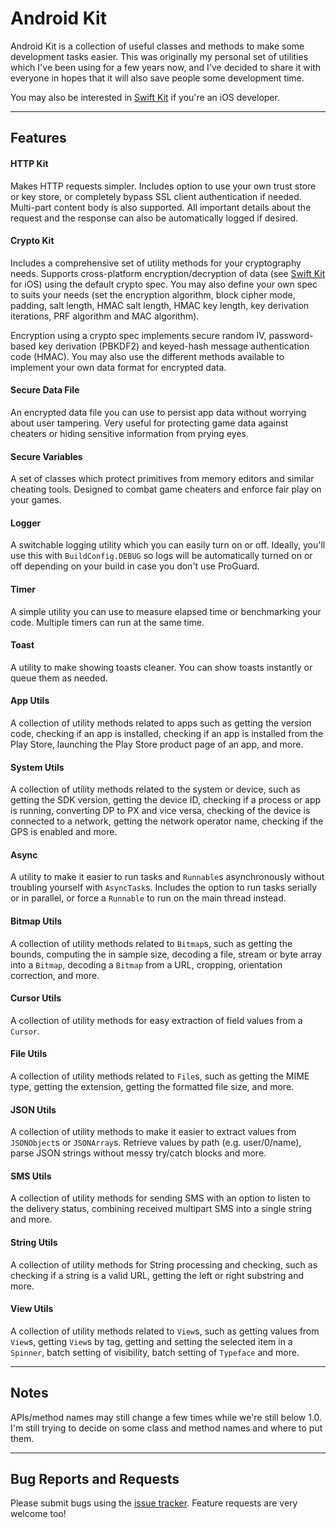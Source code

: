 Android Kit
=========

Android Kit is a collection of useful classes and methods to make some development tasks easier. This was originally my personal set of utilities which I've been using for a few years now, and I've decided to share it with everyone in hopes that it will also save people some development time.

You may also be interested in [Swift Kit](https://github.com/AldrinClemente/Swift-Kit) if you're an iOS developer.

----------

Features
------------

#### HTTP Kit
Makes HTTP requests simpler. Includes option to use your own trust store or key store, or completely bypass SSL client authentication if needed. Multi-part content body is also supported. All important details about the request and the response can also be automatically logged if desired.

#### Crypto Kit
Includes a comprehensive set of utility methods for your cryptography needs. Supports cross-platform encryption/decryption of data (see [Swift Kit](https://github.com/AldrinClemente/Swift-Kit) for iOS) using the default crypto spec. You may also define your own spec to suits your needs (set the encryption algorithm, block cipher mode, padding, salt length, HMAC salt length, HMAC key length, key derivation iterations, PRF algorithm and MAC algorithm).

Encryption using a crypto spec implements secure random IV, password-based key derivation (PBKDF2) and keyed-hash message authentication code (HMAC). You may also use the different methods available to implement your own data format for encrypted data.

#### Secure Data File
An encrypted data file you can use to persist app data without worrying about user tampering. Very useful for protecting game data against cheaters or hiding sensitive information from prying eyes.

#### Secure Variables
A set of classes which protect primitives from memory editors and similar cheating tools. Designed to combat game cheaters and enforce fair play on your games.

#### Logger
A switchable logging utility which you can easily turn on or off. Ideally, you'll use this with `BuildConfig.DEBUG` so logs will be automatically turned on or off depending on your build in case you don't use ProGuard.

#### Timer
A simple utility you can use to measure elapsed time or benchmarking your code. Multiple timers can run at the same time.

#### Toast
A utility to make showing toasts cleaner. You can show toasts instantly or queue them as needed.

#### App Utils
A collection of utility methods related to apps such as getting the version code, checking if an app is installed, checking if an app is installed from the Play Store, launching the Play Store product page of an app, and more.

#### System Utils
A collection of utility methods related to the system or device, such as getting the SDK version, getting the device ID, checking if a process or app is running, converting DP to PX and vice versa, checking of the device is connected to a network, getting the network operator name, checking if the GPS is enabled and more.

#### Async
A utility to make it easier to run tasks and `Runnable`s asynchronously without troubling yourself with `AsyncTask`s. Includes the option to run tasks serially or in parallel, or force a `Runnable` to run on the main thread instead.

#### Bitmap Utils
A collection of utility methods related to `Bitmap`s, such as getting the bounds, computing the in sample size, decoding a file, stream or byte array into a `Bitmap`, decoding a `Bitmap` from a URL, cropping, orientation correction, and more.

#### Cursor Utils
A collection of utility methods for easy extraction of field values from a `Cursor`.

#### File Utils
A collection of utility methods related to `File`s, such as getting the MIME type, getting the extension, getting the formatted file size, and more.

#### JSON Utils
A collection of utility methods to make it easier to extract values from `JSONObject`s or `JSONArray`s. Retrieve values by path (e.g. user/0/name), parse JSON strings without messy try/catch blocks and more.

#### SMS Utils
A collection of utility methods for sending SMS with an option to listen to the delivery status, combining received multipart SMS into a single string and more.

#### String Utils
A collection of utility methods for String processing and checking, such as checking if a string is a valid URL, getting the left or right substring and more.

#### View Utils
A collection of utility methods related to `View`s, such as getting values from `View`s, getting `View`s by tag, getting and setting the selected item in a `Spinner`, batch setting of visibility, batch setting of `Typeface` and more.

----------

Notes
------------
APIs/method names may still change a few times while we're still below 1.0. I'm still trying to decide on some class and method names and where to put them.

----------

Bug Reports and Requests
------------
Please submit bugs using the [issue tracker](https://github.com/AldrinClemente/Android-Kit/issues/new). Feature requests are very welcome too!
